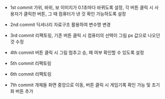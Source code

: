 * 1st commit
  가위, 바위, 보 이미지가 0.1초마다 바뀌도록 설정,
  각 버튼 클릭 시 사용자가 클릭한 버튼, 그 때 컴퓨터가 낸 것 확인 가능하도록 설정

* 2nd commit
  딕셔너리 자료구조 활용하여 변수명 변경

* 3rd commit
  리팩토링, 기존 버튼 클릭 시 컴퓨터의 선택이 그림 px 값으로 나오던 것 수정 
  
* 4th commit
  버튼 클릭 시 그림 멈추고 승, 패 여부 확인할 수 있도록 설정

* 5th commit
  리팩토링

* 6th commit
  리팩토링

* 7th commit
  개체들 화면 중앙으로 이동, 버튼 클릭 시 게임기록 확인 가능 및 초기화 버튼 추가  